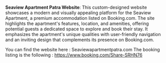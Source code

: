 **Seaview Apartment Patra Website**: This custom-designed website showcases a modern and visually appealing platform for the Seaview Apartment, a premium accommodation listed on Booking.com. The site highlights the apartment's features, location, and amenities, offering potential guests a dedicated space to explore and book their stay. It emphasizes the apartment's unique qualities with user-friendly navigation and an inviting design that complements its presence on Booking.com.

You can find the website here : Seaviewapartmentpatra.com
The booking listing is the following : https://www.booking.com/Share-SRHN76
